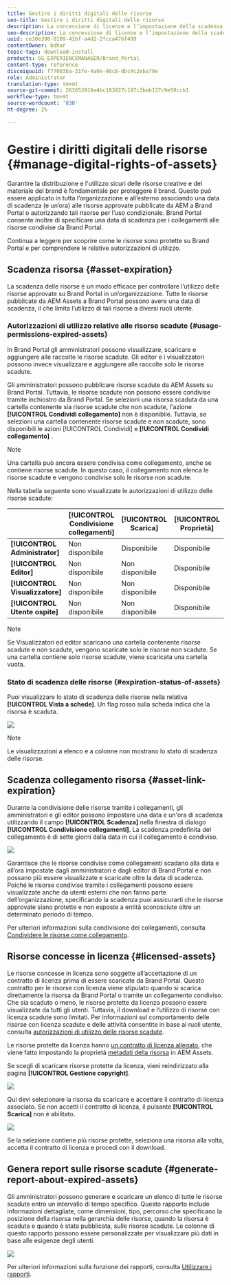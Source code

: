 ```yaml
---
title: Gestire i diritti digitali delle risorse
seo-title: Gestire i diritti digitali delle risorse
description: La concessione di licenze e l’impostazione della scadenza delle risorse e dei collegamenti condivisi garantiscono un utilizzo controllato di tali risorse e la loro protezione.
seo-description: La concessione di licenze e l’impostazione della scadenza delle risorse e dei collegamenti condivisi garantiscono un utilizzo controllato di tali risorse e la loro protezione.
uuid: ce30e398-0109-41bf-a4d2-2fcca476f499
contentOwner: bdhar
topic-tags: download-install
products: SG_EXPERIENCEMANAGER/Brand_Portal
content-type: reference
discoiquuid: f77003ba-31fe-4a9e-96c8-dbc4c2eba79e
role: Administrator
translation-type: tm+mt
source-git-commit: 263653916e4bc183827c197c3beb137c9e59ccb1
workflow-type: tm+mt
source-wordcount: '830'
ht-degree: 2%

---
```



# Gestire i diritti digitali delle risorse {#manage-digital-rights-of-assets}

Garantire la distribuzione e l&#39;utilizzo sicuri delle risorse creative e del materiale del brand è fondamentale per proteggere il brand. Questo può essere applicato in tutta l’organizzazione e all’esterno associando una data di scadenza (e un’ora) alle risorse approvate pubblicate da AEM a Brand Portal o autorizzando tali risorse per l’uso condizionale. Brand Portal consente inoltre di specificare una data di scadenza per i collegamenti alle risorse condivise da Brand Portal.

Continua a leggere per scoprire come le risorse sono protette su Brand Portal e per comprendere le relative autorizzazioni di utilizzo.

## Scadenza risorsa {#asset-expiration}

La scadenza delle risorse è un modo efficace per controllare l’utilizzo delle risorse approvate su Brand Portal in un’organizzazione. Tutte le risorse pubblicate da AEM Assets a Brand Portal possono avere una data di scadenza, il che limita l’utilizzo di tali risorse a diversi ruoli utente.

### Autorizzazioni di utilizzo relative alle risorse scadute {#usage-permissions-expired-assets}

In Brand Portal gli amministratori possono visualizzare, scaricare e aggiungere alle raccolte le risorse scadute. Gli editor e i visualizzatori possono invece visualizzare e aggiungere alle raccolte solo le risorse scadute.

Gli amministratori possono pubblicare risorse scadute da AEM Assets su Brand Portal. Tuttavia, le risorse scadute non possono essere condivise tramite inchiostro da Brand Portal. Se selezioni una risorsa scaduta da una cartella contenente sia risorse scadute che non scadute, l&#39;azione **[!UICONTROL Condividi collegamento]** non è disponibile. Tuttavia, se selezioni una cartella contenente risorse scadute e non scadute, sono disponibili le azioni [!UICONTROL Condividi] e **[!UICONTROL Condividi collegamento]** .

>[!NOTE]
>
>Una cartella può ancora essere condivisa come collegamento, anche se contiene risorse scadute. In questo caso, il collegamento non elenca le risorse scadute e vengono condivise solo le risorse non scadute.

Nella tabella seguente sono visualizzate le autorizzazioni di utilizzo delle risorse scadute:

|  | **[!UICONTROL Condivisione collegamenti]** | **[!UICONTROL Scarica]** | **[!UICONTROL Proprietà]** | **[!UICONTROL Aggiungi alla raccolta]** | **[!UICONTROL Elimina]** |
|---|---|---|---|---|---|
| **[!UICONTROL Administrator]** | Non disponibile | Disponibile | Disponibile | Disponibile | Disponibile |
| **[!UICONTROL Editor]** | Non disponibile | Non disponibile | Disponibile | Disponibile | Non disponibile |
| **[!UICONTROL Visualizzatore]** | Non disponibile | Non disponibile | Disponibile | Disponibile | Non disponibile |
| **[!UICONTROL Utente ospite]** | Non disponibile | Non disponibile | Disponibile | Disponibile | Non disponibile |

>[!NOTE]
>
>Se Visualizzatori ed editor scaricano una cartella contenente risorse scadute e non scadute, vengono scaricate solo le risorse non scadute. Se una cartella contiene solo risorse scadute, viene scaricata una cartella vuota.

### Stato di scadenza delle risorse {#expiration-status-of-assets}

Puoi visualizzare lo stato di scadenza delle risorse nella relativa **[!UICONTROL Vista a schede]**. Un flag rosso sulla scheda indica che la risorsa è scaduta.

![](assets/expired_assets_cardview.png)

>[!NOTE]
>
>Le visualizzazioni a elenco e a colonne non mostrano lo stato di scadenza delle risorse.

## Scadenza collegamento risorsa {#asset-link-expiration}

Durante la condivisione delle risorse tramite i collegamenti, gli amministratori e gli editor possono impostare una data e un&#39;ora di scadenza utilizzando il campo **[!UICONTROL Scadenza]** nella finestra di dialogo **[!UICONTROL Condivisione collegamenti]**. La scadenza predefinita del collegamento è di sette giorni dalla data in cui il collegamento è condiviso.

![](assets/asset-link-sharing.png)

Garantisce che le risorse condivise come collegamenti scadano alla data e all’ora impostate dagli amministratori e dagli editor di Brand Portal e non possano più essere visualizzate e scaricate oltre la data di scadenza. Poiché le risorse condivise tramite i collegamenti possono essere visualizzate anche da utenti esterni che non fanno parte dell’organizzazione, specificando la scadenza puoi assicurarti che le risorse approvate siano protette e non esposte a entità sconosciute oltre un determinato periodo di tempo.

Per ulteriori informazioni sulla condivisione dei collegamenti, consulta [Condividere le risorse come collegamento](../using/brand-portal-link-share.md).

## Risorse concesse in licenza {#licensed-assets}

Le risorse concesse in licenza sono soggette all’accettazione di un contratto di licenza prima di essere scaricate da Brand Portal. Questo contratto per le risorse con licenza viene stipulato quando si scarica direttamente la risorsa da Brand Portal o tramite un collegamento condiviso. Che sia scaduto o meno, le risorse protette da licenza possono essere visualizzate da tutti gli utenti. Tuttavia, il download e l’utilizzo di risorse con licenza scadute sono limitati. Per informazioni sul comportamento delle risorse con licenza scadute e delle attività consentite in base ai ruoli utente, consulta [autorizzazioni di utilizzo delle risorse scadute](../using/manage-digital-rights-of-assets.md#usage-permissions-expired-assets).

Le risorse protette da licenza hanno [un contratto di licenza allegato](https://helpx.adobe.com/experience-manager/6-5/assets/using/drm.html#DigitalRightsManagementinAssets), che viene fatto impostando la proprietà [metadati della risorsa](https://helpx.adobe.com/experience-manager/6-5/assets/using/drm.html#DigitalRightsManagementinAssets) in AEM Assets.

Se scegli di scaricare risorse protette da licenza, vieni reindirizzato alla pagina **[!UICONTROL Gestione copyright]**.

![](assets/asset-copyright-mgmt.png)

Qui devi selezionare la risorsa da scaricare e accettare il contratto di licenza associato. Se non accetti il contratto di licenza, il pulsante **[!UICONTROL Scarica]** non è abilitato.

![](assets/licensed-asset-download-2.png)

Se la selezione contiene più risorse protette, seleziona una risorsa alla volta, accetta il contratto di licenza e procedi con il download.

## Genera report sulle risorse scadute {#generate-report-about-expired-assets}

Gli amministratori possono generare e scaricare un elenco di tutte le risorse scadute entro un intervallo di tempo specifico. Questo rapporto include informazioni dettagliate, come dimensioni, tipo, percorso che specificano la posizione della risorsa nella gerarchia delle risorse, quando la risorsa è scaduta e quando è stata pubblicata, sulle risorse scadute. Le colonne di questo rapporto possono essere personalizzate per visualizzare più dati in base alle esigenze degli utenti.

![](assets/assets-expired.png)

Per ulteriori informazioni sulla funzione dei rapporti, consulta [Utilizzare i rapporti](../using/brand-portal-reports.md#work-with-reports).
